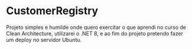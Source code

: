 # CustomerRegistry
Projeto simples e humilde onde quero exercitar o que aprendi no curso de Clean Architecture, utilizarei o .NET 8, e ao fim do projeto pretendo fazer um deploy no servidor Ubuntu.
